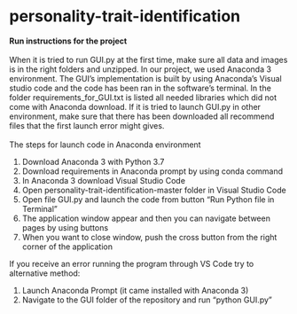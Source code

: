 # personality-trait-identification

**Run instructions for the project**\
\
When it is tried to run GUI.py at the first time, make sure all data and images is in the right folders and unzipped. In our project, we used Anaconda 3 environment. The GUI’s implementation is built by using Anaconda’s Visual studio code and the code has been ran in the software’s terminal. In the folder requirements_for_GUI.txt is listed all needed libraries which did not come with Anaconda download. If it is tried to launch GUI.py in other environment, make sure that there has been downloaded all recommend files that the first launch error might gives.\
\
The steps for launch code in Anaconda environment

1. Download Anaconda 3 with Python 3.7
2. Download requirements in Anaconda prompt by using conda command
3. In Anaconda 3 download Visual Studio Code
4. Open personality-trait-identification-master folder  in Visual Studio Code
5. Open file GUI.py and launch the code from button “Run Python file in Terminal”
6. The application window appear and then you can navigate between pages by using buttons
7. When you want to close window, push the cross button from the right corner of the application

If you receive an error running the program through VS Code try to alternative method:
1. Launch Anaconda Prompt (it came installed with Anaconda 3)
2. Navigate to the GUI folder of the repository and run “python GUI.py”
